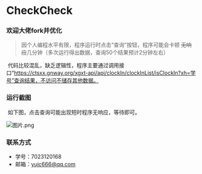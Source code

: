 # CheckCheck

### 欢迎大佬fork并优化

> 因个人编程水平有限，程序运行时点击“查询”按钮，程序可能会卡顿 ~~无响应~~几分钟（多次运行得出数据，查询50个结果预计2分钟左右）

​		代码比较混乱，缺乏逻辑性，程序主要通过调用接口“https://ctsxx.gnway.org/xgxt-api/api/clockIn/clockInList/isClockIn?xh=学号”查询结果，不访问不储存其他数据。

### 运行截图

​		如下图，点击查询可能出现短时程序无响应，等待即可。

![图片.png](https://s2.loli.net/2022/08/21/FEdpBT3tNzkeAcZ.png)

### 联系方式

- 学号：7023120168
- 邮箱：yujc666@qq.com
